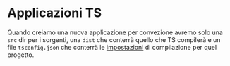 # Applicazioni TS
Quando creiamo una nuova applicazione per convezione avremo solo una `src` dir per i sorgenti, una `dist` che conterrà quello che TS compilerà e un file `tsconfig.json` che conterrà le [impostazioni](./installazione.md#configurazione) di compilazione per quel progetto.